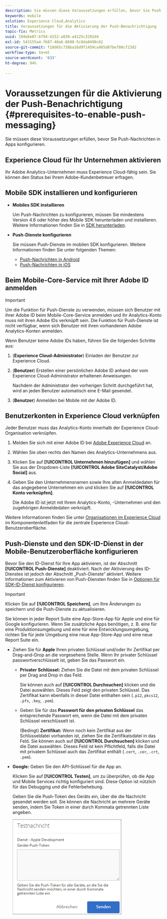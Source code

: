 ```yaml
---
description: Sie müssen diese Voraussetzungen erfüllen, bevor Sie Push-Nachrichten in Apps konfigurieren.
keywords: mobile
solution: Experience Cloud,Analytics
title: Voraussetzungen für die Aktivierung der Push-Benachrichtigung
topic-fix: Metrics
uuid: 194e6e07-b794-4152-a838-a4125c3292d4
exl-id: 543155a4-f687-48a6-8690-5c8da8490c62
source-git-commit: f18d65c738ba16d9f1459ca485d87be708cf23d2
workflow-type: tm+mt
source-wordcount: '633'
ht-degree: 94%

---
```


# Voraussetzungen für die Aktivierung der Push-Benachrichtigung {#prerequisites-to-enable-push-messaging}

Sie müssen diese Voraussetzungen erfüllen, bevor Sie Push-Nachrichten in Apps konfigurieren.

## Experience Cloud für Ihr Unternehmen aktivieren

Ihr Adobe Analytics-Unternehmen muss Experience Cloud-fähig sein. Sie können den Status bei Ihrem Adobe-Kundenbetreuer erfragen.

## Mobile SDK installieren und konfigurieren

* **Mobiles SDK installieren**

   Um Push-Nachrichten zu konfigurieren, müssen Sie mindestens Version 4.6 oder höher des Mobile SDK herunterladen und installieren. Weitere Informationen finden Sie in [SDK herunterladen](/help/using/c-manage-app-settings/c-mob-confg-app/t-config-analytics/download-sdk.md).

* **Push-Dienste konfigurieren**

   Sie müssen Push-Dienste im mobilen SDK konfigurieren.
Weitere Informationen finden Sie unter folgenden Themen:

   * [Push-Nachrichten in Android](/help/android/messaging-main/push-messaging/push-messaging.md)
   * [Push-Nachrichten in iOS](/help/ios/messaging-main/push-messaging/push-messaging.md)

## Beim Mobile-Core-Service mit Ihrer Adobe ID anmelden

>[!IMPORTANT]
>
>Um die Funktion für Push-Dienste zu verwenden, müssen sich Benutzer mit ihrer Adobe ID beim Mobile-Core-Service anmelden und ihr Analytics-Konto muss mit ihren Adobe IDs verknüpft sein. Die Funktion für Push-Dienste ist nicht verfügbar, wenn sich Benutzer mit ihren vorhandenen Adobe Analytics-Konten anmelden.

Wenn Benutzer keine Adobe IDs haben, führen Sie die folgenden Schritte aus:

1. (**Experience Cloud-Administrator**) Einladen der Benutzer zur Experience Cloud.

1. (**Benutzer**) Erstellen einer persönlichen Adobe ID anhand der vom Experience Cloud-Administrator erhaltenen Anweisungen.

   Nachdem der Administrator den vorherigen Schritt durchgeführt hat, wird an jeden Benutzer automatisch eine E-Mail gesendet.

1. (**Benutzer**) Anmelden bei Mobile mit der Adobe ID.

## Benutzerkonten in Experience Cloud verknüpfen

Jeder Benutzer muss das Analytics-Konto innerhalb der Experience Cloud-Organisation verknüpfen.

1. Melden Sie sich mit einer Adobe ID bei [Adobe Experience Cloud](https://experience.adobe.com) an.

1. Wählen Sie oben rechts den Namen des Analytics-Unternehmens aus.

1. Klicken Sie auf **[!UICONTROL Unternehmen hinzufügen]** und wählen Sie aus der Dropdown-Liste **[!UICONTROL Adobe SiteCatalyst/Adobe Social]** aus.

1. Geben Sie den Unternehmensnamen sowie Ihre alten Anmeldedaten für das angegebene Unternehmen ein und klicken Sie auf **[!UICONTROL Konto verknüpfen]**.

   Die Adobe ID ist jetzt mit Ihrem Analytics-Konto, -Unternehmen und den zugehörigen Anmeldedaten verknüpft.

Weitere Informationen finden Sie unter [Organisationen im Experience Cloud](https://experienceleague.adobe.com/docs/core-services/interface/administration/organizations.html) im Komponentenleitfaden für die zentrale Experience Cloud-Benutzeroberfläche.

## Push-Dienste und den SDK-ID-Dienst in der Mobile-Benutzeroberfläche konfigurieren

Bevor Sie den ID-Dienst für Ihre App aktivieren, ist der Abschnitt **[!UICONTROL Push-Dienste]** deaktiviert. Nach der Aktivierung des ID-Dienstes ist jedoch der Abschnitt „Push-Dienste“ aktiviert. Weitere Informationen zum Aktivieren von Push-Diensten finden Sie in [Optionen für SDK-ID-Dienst konfigurieren](/help/using/c-manage-app-settings/c-mob-confg-app/t-config-visitor.md).

>[!IMPORTANT]
>
>Klicken Sie auf **[!UICONTROL Speichern]**, um Ihre Änderungen zu speichern und die Push-Dienste zu aktualisieren.
>
>Sie können in jeder Report Suite eine App-Store-App für Apple und eine für Google konfigurieren. Wenn Sie zusätzliche Apps benötigen, z. B. eine für eine Produktionsumgebung und eine für eine Entwicklungsumgebung, richten Sie für jede Umgebung eine neue App-Store-App und eine neue Report Suite ein.

* Ziehen Sie für **Apple** Ihren privaten Schlüssel und/oder Ihr Zertifikat per Drag-and-Drop an die vorgesehene Stelle. Wenn Ihr privater Schlüssel passwortverschlüsselt ist, geben Sie das Passwort ein.

   * **Privater Schlüssel:** Ziehen Sie die Datei mit dem privaten Schlüssel per Drag and Drop in das Feld.

      Sie können auch auf **[!UICONTROL Durchsuchen]** klicken und die Datei auswählen. Dieses Feld zeigt den privaten Schlüssel. Das Zertifikat kann ebenfalls in dieser Datei enthalten sein (`.p12`, `pkcs12`, `.pfx`, `.key`, `.pem`).

   * Geben Sie für das **Passwort für den privaten Schlüssel** das entsprechende Passwort ein, wenn die Datei mit dem privaten Schlüssel verschlüsselt ist.

      (Bedingt) **Zertifikat:** Wenn noch kein Zertifikat aus der Schlüsseldatei vorhanden ist, ziehen Sie die Zertifikatsdatei in das Feld. Sie können auch auf **[!UICONTROL Durchsuchen]** klicken und die Datei auswählen. Dieses Feld ist kein Pflichtfeld, falls die Datei mit privatem Schlüssel auch das Zertifikat enthält (`.cert`, `.cer`, `.crt`, `.pem`).

* **Google:** Geben Sie den API-Schlüssel für die App an.

   Klicken Sie auf **[!UICONTROL Testen]**, um zu überprüfen, ob die App und Mobile Services richtig konfiguriert sind. Diese Option ist nützlich für das Debugging und die Fehlerbehebung.

   Geben Sie die Push-Token des Geräts ein, über die die Nachricht gesendet werden soll. Sie können die Nachricht an mehrere Geräte senden, indem Sie Token in einer durch Kommata getrennten Liste angeben.

   ![Push-Testnachricht](assets/push_test_list.png)
